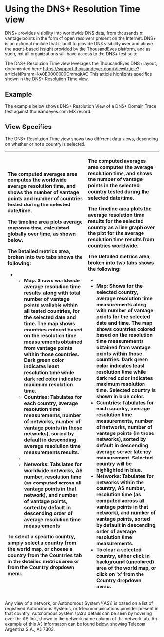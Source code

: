 # Using the DNS+ Resolution Time view

DNS+ provides visibility into worldwide DNS data, from thousands of vantage points in the form of open resolvers present on the Internet.  DNS+ is an optional module that is built to provide DNS visibility over and above the agent-based insight provided by the ThousandEyes platform, and as such, not all organizations will have access to the DNS+ test suite.  

The DNS+ Resolution Time view leverages the ThousandEyes DNS+ layout, documented here: https://support.thousandeyes.com/ViewArticle?articleIdParam=kA0E0000000CmmgKAC  This article highlights specifics shown in the DNS+ Resolution Time view.

## Example

The example below shows DNS+ Resolution View of a DNS+ Domain Trace test against thousandeyes.com MX record.

## View Specifics

The DNS+ Resolution Time view shows two different data views, depending on whether or not a country is selected.

<table>
  <thead>
    <tr>
      <th style="text-align:left">
        <p>The computed averages area computes the worldwide average resolution time,
          and shows the number of vantage points and number of countries tested during
          the selected date/time.</p>
        <p>The timeline area plots average response time, calculated globally over
          time, as shown below.</p>
        <p>The Detailed metrics area, broken into two tabs shows the following:</p>
        <ul>
          <li>
            <ul>
              <li>Map: Shows worldwide average resolution time results, along with total
                number of vantage points available within all tested countries, for the
                selected date and time. The map shows countries colored based on the resolution
                time measurements obtained from vantage points within those countries.
                Dark green color indicates least resolution time while dark red color indicates
                maximum resolution time.</li>
              <li>Countries: Tabulates for each country, average resolution time measurements,
                number of networks, number of vantage points (in those networks), sorted
                by default in descending average resolution time measurements results.</li>
              <li></li>
              <li>Networks: Tabulates for worldwide networks, AS number, resolution time
                (as computed across all vantage points in that network), and number of
                vantage points, sorted by default in descending order of average resolution
                time measurements</li>
            </ul>
          </li>
        </ul>
        <p>To select a specific country, simply select a country from the world map,
          or choose a country from the Countries tab in the detailed metrics area
          or from the Country dropdown menu.</p>
      </th>
      <th style="text-align:left">
        <p>The computed averages area computes the average resolution time, and shows
          the number of vantage points in the selected country tested during the
          selected date/time.</p>
        <p>The timeline area plots the average resolution time results for the selected
          country as a line graph over the plot for the average resolution time results
          from countries worldwide.</p>
        <p>The Detailed metrics area, broken into two tabs shows the following:</p>
        <ul>
          <li></li>
          <li>Map: Shows for the selected country, average resolution time measurements
            along with number of vantage points for the selected date and time. The
            map shows countries colored based on the resolution time measurements obtained
            from vantage points within those countries. Dark green color indicates
            least resolution time while dark red color indicates maximum resolution
            time. Selected country is shown in blue color.</li>
          <li>Countries: Tabulates for each country, average resolution time measurements,
            number of networks, number of vantage points (in those networks), sorted
            by default in descending average server latency measurement. Selected country
            will be highlighted in blue.</li>
          <li>Networks: Tabulates for networks within the country, AS number, resolution
            time (as computed across all vantage points in that network), and number
            of vantage points, sorted by default in descending order of average resolution
            time measurements.</li>
          <li>To clear a selected country, either click in background (uncolored) area
            of the world map, or click on &apos;x&apos; from the Country dropdown menu.</li>
        </ul>
      </th>
    </tr>
  </thead>
  <tbody></tbody>
</table>Any view of a network, or Autonomous System \(AS\) is based on a list of registered Autonomous Systems, or telecommunications provider present in that country.  Autonomous System \(AS\) details can be seen by hovering over the AS link, shown in the network name column of the network tab.  An example of this AS information can be found below, showing Telecom Argentina S.A., AS 7303.

